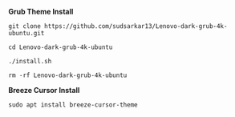 **Grub Theme Install**

`git clone https://github.com/sudsarkar13/Lenovo-dark-grub-4k-ubuntu.git`

`cd Lenovo-dark-grub-4k-ubuntu`

`./install.sh`

`rm -rf Lenovo-dark-grub-4k-ubuntu`

**Breeze Cursor Install**

`sudo apt install breeze-cursor-theme`

